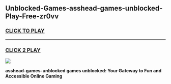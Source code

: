 
## Unblocked-Games-asshead-games-unblocked-Play-Free-zr0vv
<h3>
<a href="https://premium76.site?title=asshead-games-unblocked&ref=20A">CLICK TO PLAY</a></h3>
<hr>

<h3>
<a href="https://premium76.site?title=asshead-games-unblocked&ref=20A">CLICK 2 PLAY</a>
  
</h3>

<a href="https://premium76.site?title=asshead-games-unblocked&ref=20A"><img src="https://clearcache.store/games.png"></a>


**asshead-games-unblocked games unblocked: Your Gateway to Fun and Accessible Online Gaming**
